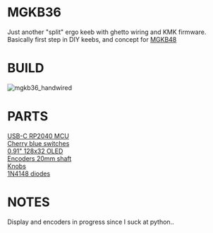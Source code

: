 
# MGKB36
Just another "split" ergo keeb with ghetto wiring and KMK firmware. Basically first step in DIY keebs, and concept for [MGKB48](https://github.com/BacaR00T/MGKB48)
# BUILD
![mgkb36_handwired](https://github.com/BacaR00T/MGKB36_handwired/assets/81833517/9ac05687-49d0-4a82-b9d3-52e82eef6875)
# PARTS
<a href="https://www.aliexpress.com/item/1005003928558306.html?spm=a2g0o.order_detail.order_detail_item.3.41e56368eyjngF">
USB-C RP2040 MCU
</a>
<br>
<a href="https://www.aliexpress.com/item/4000100166477.html?spm=a2g0o.productlist.main.5.696a69faVQkXfZ&algo_pvid=8d1a5038-0a2e-46a5-95ca-b83d952e902b&algo_exp_id=8d1a5038-0a2e-46a5-95ca-b83d952e902b-2&pdp_npi=3%40dis%21CZK%21135.89%21127.72%21%21%21%21%21%40212243c016879279820235527d074e%2110000000263150985%21sea%21CZ%21745647154&curPageLogUid=BhtURkaUmgDG">
Cherry blue switches
</a>
<br>
<a href="https://www.aliexpress.com/item/32777216785.html?spm=a2g0o.order_detail.order_detail_item.5.55e4f19cxqMRhA">
0.91" 128x32 OLED
</a>
<br>

<a href="https://www.aliexpress.com/item/10000056483250.html?spm=a2g0o.order_list.order_list_main.17.21ef1802dLeoC2">
Encoders 20mm shaft
</a>
<br>
<a href="https://www.thingiverse.com/thing:6103821">
Knobs 
</a>
<br>
<a href="https://www.aliexpress.com/item/1005003109554820.html?spm=a2g0o.productlist.main.1.4a303312cIzIiC&algo_pvid=cc51de7e-e9e3-40d3-9bc0-77b9aee76204&algo_exp_id=cc51de7e-e9e3-40d3-9bc0-77b9aee76204-0&pdp_npi=3%40dis%21CZK%219.39%219.39%21%21%21%21%21%40212243c016882307527653235d074e%2112000024139079608%21sea%21CZ%21745647154&curPageLogUid=0Ai7xreXvyzb">
1N4148 diodes
</a>

# NOTES
Display and encoders in progress since I suck at python..
